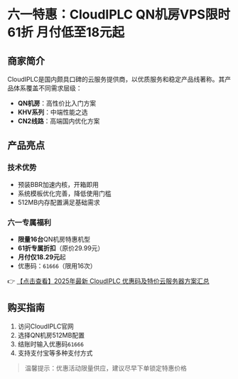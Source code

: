 # 六一特惠：CloudIPLC QN机房VPS限时61折 月付低至18元起

## 商家简介

CloudIPLC是国内颇具口碑的云服务提供商，以优质服务和稳定产品线著称。其产品体系覆盖不同需求层级：

- **QN机房**：高性价比入门方案
- **KHV系列**：中端性能之选  
- **CN2线路**：高端国内优化方案

## 产品亮点

### 技术优势
- 预装BBR加速内核，开箱即用
- 系统模板优化完善，降低使用门槛
- 512MB内存配置满足基础需求

### 六一专属福利
- **限量16台**QN机房特惠机型
- **61折专属折扣**（原价29.99元）
- **月付仅18.29元**起
- 优惠码：`61666`（限用16次）

👉 [【点击查看】2025年最新 CloudIPLC 优惠码及特价云服务器方案汇总](https://bit.ly/cloudiplc)

## 购买指南
1. 访问CloudIPLC官网
2. 选择QN机房512MB配置
3. 结账时输入优惠码`61666`
4. 支持支付宝等多种支付方式

> 温馨提示：优惠活动限量供应，建议尽早下单锁定特惠价格